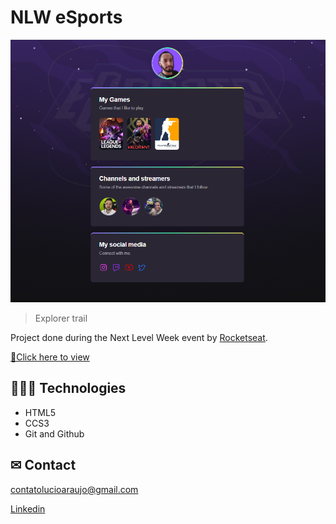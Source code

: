 # NLW eSports
![preview](./.github/preview.png)

> Explorer trail

Project done during the Next Level Week event by [Rocketseat](https://www.rocketseat.com.br/).

[🔗Click here to view]( https://luciofer.github.io/GameHub/)
## 👩🏾‍💻 Technologies

- HTML5
- CCS3
- Git and Github

## ✉ Contact

contatolucioaraujo@gmail.com

[Linkedin](https://www.linkedin.com/in/lucioaraujo30/)



